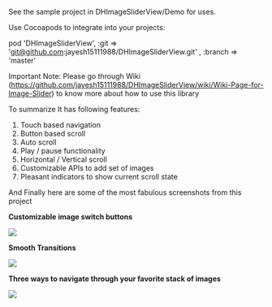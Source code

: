 See the sample project in DHImageSliderView/Demo for uses.

Use Cocoapods to integrate into your projects:

pod 'DHImageSliderView', :git => 'git@github.com:jayesh15111988/DHImageSliderView.git' , :branch => 'master'

Important Note: Please go through Wiki (https://github.com/jayesh15111988/DHImageSliderView/wiki/Wiki-Page-for-Image-Slider) 
to know more about how to use this library

To summarize It has following features:

1.	Touch based navigation
2.	Button based scroll
3.	Auto scroll
4.	Play / pause functionality
5.	Horizontal / Vertical scroll
6.	Customizable APIs to add set of images
7.	Pleasant indicators to show current scroll state

<p>
And Finally here are some of the most fabulous screenshots from this project

<p>
<b>Customizable image switch buttons</b>
<p>
<img src='http://jayeshkawli.com/ImageSliderScreenshots/ImageSliderFirst.png'>
</p>
</p>
<p>
<b>Smooth Transitions</b>
<p>
<img src='http://jayeshkawli.com/ImageSliderScreenshots/ImageSliderSecond.png'>
</p>
</p>
<p>
<b>Three ways to navigate through your favorite stack of images</b>
<p>
<img src='http://jayeshkawli.com/ImageSliderScreenshots/ImageSliderThird.png'>
</p>
</p>
</p>
